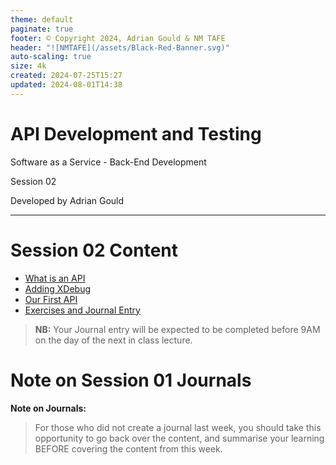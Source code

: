 ```yaml
---
theme: default
paginate: true
footer: © Copyright 2024, Adrian Gould & NM TAFE
header: "![NMTAFE](/assets/Black-Red-Banner.svg)"
auto-scaling: true
size: 4k
created: 2024-07-25T15:27
updated: 2024-08-01T14:38
---
```


# API Development and Testing

Software as a Service - Back-End Development

Session 02

Developed by Adrian Gould

---

# Session 02 Content

- [What is an API](S02-What-is-an-API.md)
- [Adding XDebug](S02-Adding-XDebug.md)
- [Our First API](S02-Our-First-API.md)
- [Exercises and Journal Entry](S02-Exercises-and-Journal-Entry.md)

> **NB:** Your Journal entry will be expected to be completed before 9AM on the day of the next in class lecture.

# Note on Session 01 Journals

**Note on Journals:**
> For those who did not create a journal last week, you should take this opportunity to go back over the content, and summarise your learning BEFORE covering the content from this week.

